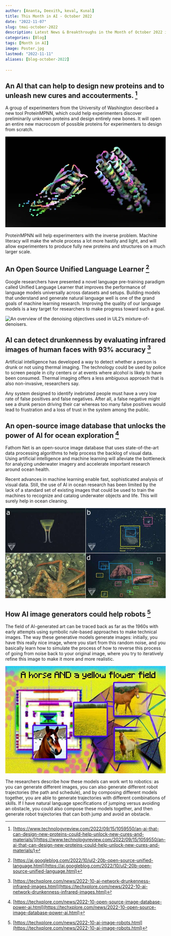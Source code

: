 ```yaml
---
author: [Ananta, Deexith, keval, Kunal]
title: This Month in AI - October 2022
date: "2022-11-07"
slug: tmai-october-2022
description: Latest News & Breakthroughs in the Month of October 2022 in AI.
categories: [Blog]
tags: [Month in AI]
image: Poster.jpg
lastmod: "2022-11-11"
aliases: [blog-october-2022]

---
```


## An AI that can help to design new proteins and to unleash new cures and accouterments. [^1]

A group of experimenters from the University of Washington described a new tool ProteinMPNN, which could help experimenters discover preliminarily unknown proteins and design entirely new bones. It will open an entire new macrocosm of possible proteins for experimenters to design from scratch. 

![A structure of protein discovered by researchers using AI](1.jpg "A structure of protein discovered by researchers using AI")

ProteinMPNN will help experimenters with the inverse problem. Machine literacy will make the whole process a lot more hastily and light, and will allow experimenters to produce fully new proteins and structures on a much larger scale. 


## An Open Source Unified Language Learner [^2]

Google researchers have presented a novel language pre-training paradigm called Unified Language Learner that improves the performance of language models universally across datasets and setups. Building models that understand and generate natural language well is one of the grand goals of machine learning research. Improving the quality of our language models is a key target for researchers to make progress toward such a goal.

![An overview of the denoising objectives used in UL2’s mixture-of-denoisers.](https://raw.githubusercontent.com/Mind-Benders/blog-content/main/post/blogs/2022/october_2022/2.gif "An overview of the denoising objectives used in UL2’s mixture-of-denoisers.")

## AI can detect drunkenness by evaluating infrared images of human faces with 93% accuracy [^3]

Artificial intelligence has developed a way to detect whether a person is drunk or not using thermal imaging. The technology could be used by police to screen people in city centers or at events where alcohol is likely to have been consumed. Thermal imaging offers a less ambiguous approach that is also non-invasive, researchers say. 

Any system designed to identify inebriated people must have a very low rate of false positives and false negatives. After all, a false negative might see a drunk person driving their car whereas too many false positives would lead to frustration and a loss of trust in the system among the public.

## An open-source image database that unlocks the power of AI for ocean exploration [^4]

Fathom Net is an open-source image database that uses state-of-the-art data processing algorithms to help process the backlog of visual data. Using artificial intelligence and machine learning will alleviate the bottleneck for analyzing underwater imagery and accelerate important research around ocean health. 

Recent advances in machine learning enable fast, sophisticated analysis of visual data. Still, the use of AI in ocean research has been limited by the lack of a standard set of existing images that could be used to train the machines to recognize and catalog underwater objects and life. This will surely help in ocean cleaning.

![Labeled image data for deep learning algorithms require an annotation and localization for a single concept.](4.jpg "Labeled image data for deep learning algorithms require an annotation and localization for a single concept.")

## How AI image generators could help robots [^5]

The field of AI-generated art can be traced back as far as the 1960s with early attempts using symbolic rule-based approaches to make technical images. The way these generative models generate images: initially, you have this really nice image, where you start from this random noise, and you basically learn how to simulate the process of how to reverse this process of going from noise back to your original image, where you try to iteratively refine this image to make it more and more realistic.

![Researchers have been working on extending stable diffusion models, the technical backbone of generative art to other domains such as robotics.](5.jpg "Researchers have been working on extending stable diffusion models, the technical backbone of generative art to other domains such as robotics.")

The researchers describe how these models can work wrt to robotics: as you can generate different images, you can also generate different robot trajectories (the path and schedule), and by composing different models together, you are able to generate trajectories with different combinations of skills. If I have natural language specifications of jumping versus avoiding an obstacle, you could also compose these models together, and then generate robot trajectories that can both jump and avoid an obstacle.


[^1]: [https://www.technologyreview.com/2022/09/15/1059550/an-ai-that-can-design-new-proteins-could-help-unlock-new-cures-and-materials/](https://www.technologyreview.com/2022/09/15/1059550/an-ai-that-can-design-new-proteins-could-help-unlock-new-cures-and-materials/)
[^2]: [https://ai.googleblog.com/2022/10/ul2-20b-open-source-unified-language.html](https://ai.googleblog.com/2022/10/ul2-20b-open-source-unified-language.html)
[^3]: [https://techxplore.com/news/2022-10-ai-network-drunkenness-infrared-images.html](https://techxplore.com/news/2022-10-ai-network-drunkenness-infrared-images.html)
[^4]: [https://techxplore.com/news/2022-10-open-source-image-database-power-ai.html](https://techxplore.com/news/2022-10-open-source-image-database-power-ai.html)
[^5]: [https://techxplore.com/news/2022-10-ai-image-robots.html](https://techxplore.com/news/2022-10-ai-image-robots.html)
